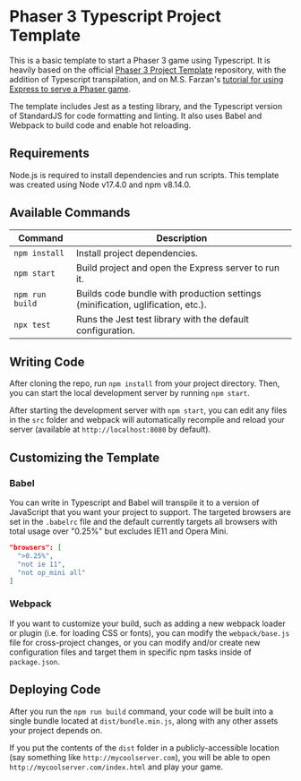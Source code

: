 # Phaser 3 Typescript Project Template

This is a basic template to start a Phaser 3 game using Typescript. It is heavily based on the official [Phaser 3 Project Template](https://github.com/photonstorm/phaser3-project-template) repository, with the addition of Typescript transpilation, and on M.S. Farzan's [tutorial for using Express to serve a Phaser game](https://www.freecodecamp.org/news/how-to-build-a-multiplayer-card-game-with-phaser-3-express-and-socket-io/).

The template includes Jest as a testing library, and the Typescript version of StandardJS for code formatting and linting. It also uses Babel and Webpack to build code and enable hot reloading.

## Requirements

Node.js is required to install dependencies and run scripts. This template was created using Node v17.4.0 and npm v8.14.0.

## Available Commands

| Command | Description |
|---------|-------------|
| `npm install` | Install project dependencies. |
| `npm start` | Build project and open the Express server to run it. |
| `npm run build` | Builds code bundle with production settings (minification, uglification, etc.). |
| `npx test` | Runs the Jest test library with the default configuration. |

## Writing Code

After cloning the repo, run `npm install` from your project directory. Then, you can start the local development server by running `npm start`.

After starting the development server with `npm start`, you can edit any files in the `src` folder and webpack will automatically recompile and reload your server (available at `http://localhost:8080` by default).

## Customizing the Template

### Babel

You can write in Typescript and Babel will transpile it to a version of JavaScript that you want your project to support. The targeted browsers are set in the `.babelrc` file and the default currently targets all browsers with total usage over "0.25%" but excludes IE11 and Opera Mini.

```json
"browsers": [
  ">0.25%",
  "not ie 11",
  "not op_mini all"
]
```

### Webpack

If you want to customize your build, such as adding a new webpack loader or plugin (i.e. for loading CSS or fonts), you can modify the `webpack/base.js` file for cross-project changes, or you can modify and/or create new configuration files and target them in specific npm tasks inside of `package.json`.

## Deploying Code

After you run the `npm run build` command, your code will be built into a single bundle located at `dist/bundle.min.js`, along with any other assets your project depends on.

If you put the contents of the `dist` folder in a publicly-accessible location (say something like `http://mycoolserver.com`), you will be able to open `http://mycoolserver.com/index.html` and play your game.
